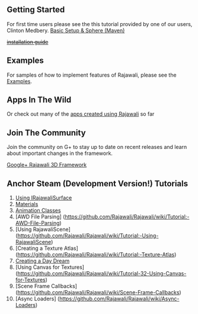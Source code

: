 ## Getting Started
For first time users please see the this tutorial provided by one of our users, Clinton Medbery. [Basic Setup & Sphere (Maven)](http://www.clintonmedbery.com/?p=59)

~~[installation guide](https://github.com/MasDennis/Rajawali/wiki/Importing-Rajawali-and-RajawaliExamples)~~

## Examples
For samples of how to implement features of Rajawali, please see the [Examples](https://github.com/MasDennis/RajawaliExamples).

## Apps In The Wild
Or check out many of the [apps created using Rajawali](https://github.com/MasDennis/Rajawali/wiki/Made-With-Rajawali) so far

## Join The Community
Join the community on G+ to stay up to date on recent releases and learn about important changes in the framework.

[Google+ Rajawali 3D Framework](https://plus.google.com/u/0/communities/116529974266844528013)

## Anchor Steam (Development Version!) Tutorials
1. [Using IRajawaliSurface](https://github.com/Rajawali/Rajawali/wiki/Using-RajawaliSurfaceView-and-RajawaliTextureView)
2. [Materials](https://github.com/Rajawali/Rajawali/wiki/Materials)
3. [Animation Classes](https://github.com/Rajawali/Rajawali/wiki/Tutorial:-Animation-Classes)
4. [AWD File Parsing] (https://github.com/Rajawali/Rajawali/wiki/Tutorial:-AWD-File-Parsing)
5. [Using RajawaliScene] (https://github.com/Rajawali/Rajawali/wiki/Tutorial:-Using-RajawaliScene)
6. [Creating a Texture Atlas] (https://github.com/Rajawali/Rajawali/wiki/Tutorial:-Texture-Atlas)
7. [Creating a Day Dream](https://github.com/Rajawali/Rajawali/wiki/Tutorial-30-Creating-a-Day-Dream)
8. [Using Canvas for Textures] (https://github.com/Rajawali/Rajawali/wiki/Tutorial-32-Using-Canvas-for-Textures)
9. [Scene Frame Callbacks] (https://github.com/Rajawali/Rajawali/wiki/Scene-Frame-Callbacks)
10. [Async Loaders] (https://github.com/Rajawali/Rajawali/wiki/Async-Loaders)